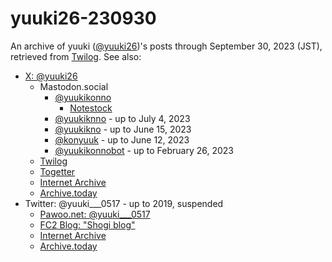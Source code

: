 # yuuki26-230930

An archive of yuuki ([@yuuki26](https://x.com/yuuki26))'s posts through
September 30, 2023 (JST), retrieved from
[Twilog](https://twilog.togetter.com/yuuki26).  See also:

* [X: @yuuki26](https://x.com/yuuki26)
    * Mastodon.social
       * [@yuukikonno](https://mastodon.social/@yuukikonno)
           * [Notestock](https://notestock.osa-p.net/@yuukikonno@mastodon.social/view)
       * [@yuukiknno](https://mastodon.social/@yuukiknno) - up to July 4, 2023
       * [@yuukikno](https://mastodon.social/@yuukikno) - up to June 15, 2023
       * [@konyuuk](https://mastodon.social/@konyuuk) - up to June 12, 2023
       * [@yuukikonnobot](https://mastodon.social/@yuukikonnobot) - up to February 26, 2023
    * [Twilog](https://twilog.togetter.com/yuuki26)
    * [Togetter](https://togetter.com/li/2144709)
    * [Internet Archive](https://web.archive.org/web/*/https://x.com/yuuki26/status*)
    * [Archive.today](https://archive.is/https://x.com/yuuki26/*)
* Twitter: @yuuki___0517 - up to 2019, suspended
    * [Pawoo.net: @yuuki___0517](https://pawoo.net/@yuuki___0517)
    * [FC2 Blog: "Shogi blog"](https://yuukishogi.blog.fc2.com/)
    * [Internet Archive](https://web.archive.org/web/*/https://twitter.com/yuuki___0517/status*)
    * [Archive.today](https://archive.is/https://twitter.com/yuuki___0517/*)
